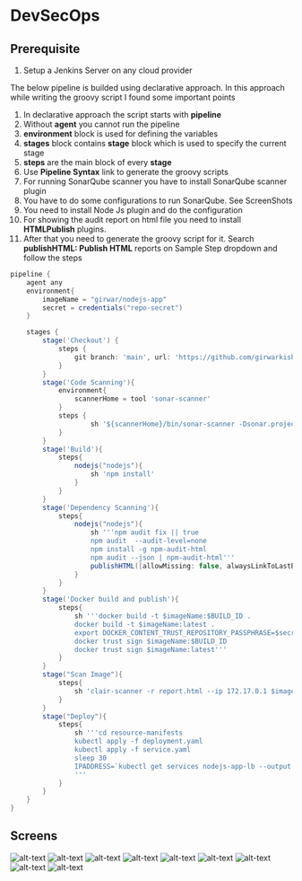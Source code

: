 # DevSecOps

## Prerequisite

1. Setup a Jenkins Server on any cloud provider

The below pipeline is builded using declarative approach. In this approach while writing the groovy script I found some important points

1. In declarative approach the script starts with **pipeline**
2. Without **agent** you cannot run the pipeline
3. **environment** block is used for defining the variables
4. **stages** block contains **stage** block which is used to specify the current stage
5. **steps** are the main block of every **stage**
6. Use **Pipeline Syntax** link to generate the groovy scripts
7. For running SonarQube scanner you have to install SonarQube scanner plugin
8. You have to do some configurations to run SonarQube. See ScreenShots
9. You need to install Node Js plugin and do the configuration
10. For showing the audit report on html file you need to install **HTMLPublish** plugins.
11. After that you need to generate the groovy script for it. Search **publishHTML: Publish HTML** reports on Sample Step dropdown and follow the steps

```groovy
pipeline {
    agent any
    environment{
        imageName = "girwar/nodejs-app"
        secret = credentials("repo-secret")
    }

    stages {
        stage('Checkout') {
            steps {
                git branch: 'main', url: 'https://github.com/girwarkishor/node-app.git'
            }
        }
        stage('Code Scanning'){
            environment{
                scannerHome = tool 'sonar-scanner'
            }
            steps {
                    sh '${scannerHome}/bin/sonar-scanner -Dsonar.projectKey=node-microsvc -Dsonar.sources=. -Dsonar.host.url=http://20.245.233.156:9000 -Dsonar.login=sqp_a4ba432784c3bf206667cacc1cdf1020f0d706ef'
            }
        }
        stage('Build'){
            steps{
                nodejs("nodejs"){
                    sh 'npm install'
                }
            }
        }
        stage('Dependency Scanning'){
            steps{
                nodejs("nodejs"){
                    sh '''npm audit fix || true
                    npm audit  --audit-level=none
                    npm install -g npm-audit-html
                    npm audit --json | npm-audit-html'''
                    publishHTML([allowMissing: false, alwaysLinkToLastBuild: false, keepAll: false, reportDir: '', reportFiles: 'npm-audit.html', reportName: 'Rcov Report', reportTitles: ''])
                }
            }
        }
        stage('Docker build and publish'){
            steps{
                sh '''docker build -t $imageName:$BUILD_ID .
                docker build -t $imageName:latest .
                export DOCKER_CONTENT_TRUST_REPOSITORY_PASSPHRASE=$secret
                docker trust sign $imageName:$BUILD_ID
                docker trust sign $imageName:latest'''
            }
        }
        stage("Scan Image"){
            steps{
                sh 'clair-scanner -r report.html --ip 172.17.0.1 $imageName:$BUILD_ID || exit 0'
            }
        }
        stage("Deploy"){
            steps{
                sh '''cd resource-manifests
                kubectl apply -f deployment.yaml
                kubectl apply -f service.yaml
                sleep 30
                IPADDRESS=`kubectl get services nodejs-app-lb --output jsonpath=\'{.status.loadBalancer.ingress[0].ip}\'`
                '''
            }
        }
    }
}
```

## Screens

![alt-text](https://github.com/girwarkishor/Devops-Notes/blob/main/Pipelines/DevSecOps%20ScreenShots/poll-scm.PNG "Poll SCM")
![alt-text](https://github.com/girwarkishor/Devops-Notes/blob/main/Pipelines/DevSecOps%20ScreenShots/pipeline.PNG "Pipeline Script")
![alt-text](https://github.com/girwarkishor/Devops-Notes/blob/main/Pipelines/DevSecOps%20ScreenShots/groovy-script-generator.PNG "Groovy Script Generator")
![alt-text](https://github.com/girwarkishor/Devops-Notes/blob/main/Pipelines/DevSecOps%20ScreenShots/sonarqube-configuration.PNG "SonarQube Configuration")
![alt-text](https://github.com/girwarkishor/Devops-Notes/blob/main/Pipelines/DevSecOps%20ScreenShots/sonarqube-global.PNG "SonarQube Global Tool Configuration")
![alt-text](https://github.com/girwarkishor/Devops-Notes/blob/main/Pipelines/DevSecOps%20ScreenShots/nodejs-globalToolConfiguration.PNG "Node Js Global Tool Configuration")
![alt-text](https://github.com/girwarkishor/Devops-Notes/blob/main/Pipelines/DevSecOps%20ScreenShots/audit-reports.PNG "Audit Report")
![alt-text](https://github.com/girwarkishor/Devops-Notes/blob/main/Pipelines/DevSecOps%20ScreenShots/Build-Pipeline.PNG "Build Stage")
![alt-text](https://github.com/girwarkishor/Devops-Notes/blob/main/Pipelines/DevSecOps%20ScreenShots/slave-node.PNG "Master Slave Node")

```

```
